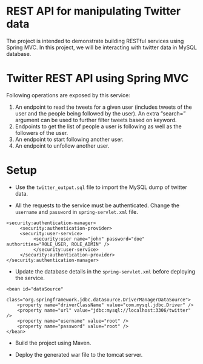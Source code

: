 # REST API for manipulating Twitter data
The project is intended to demonstrate building RESTful services using Spring MVC. In this project, we will be interacting with twitter data in MySQL database.

# Twitter REST API using Spring MVC
Following operations are exposed by this service:
1. An endpoint to read the tweets for a given user (includes tweets of the user and the people being followed by the user). An extra “search=” argument can be used to further filter tweets based on keyword.
2. Endpoints to get the list of people a user is following as well as the followers of the user.
3. An endpoint to start following another user.
4. An endpoint to unfollow another user.

# Setup
- Use the `twitter_output.sql` file to import the MySQL dump of twitter data.

- All the requests to the service must be authenticated. Change the `username` and `password` in `spring-servlet.xml` file.

```
<security:authentication-manager>
     <security:authentication-provider>
	 <security:user-service>
	      <security:user name="john" password="doe" authorities="ROLE_USER, ROLE_ADMIN" />
	      </security:user-service>
     </security:authentication-provider>
</security:authentication-manager>
```
  
- Update the database details in the `spring-servlet.xml` before deploying the service.
  
```
<bean id="dataSource"
	class="org.springframework.jdbc.datasource.DriverManagerDataSource">
	<property name="driverClassName" value="com.mysql.jdbc.Driver" />
	<property name="url" value="jdbc:mysql://localhost:3306/twitter" />
	<property name="username" value="root" />
	<property name="password" value="root" />
</bean>
```

- Build the project using Maven.

- Deploy the generated war file to the tomcat server.
